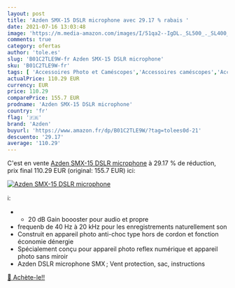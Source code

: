 ```yaml
---
layout: post
title: 'Azden SMX-15 DSLR microphone avec 29.17 % rabais '
date: 2021-07-16 13:03:48
image: 'https://m.media-amazon.com/images/I/51qa2--IgDL._SL500_._SL400_.jpg'
comments: true
category: ofertas
author: 'tole.es'
slug: 'B01C2TLE9W-fr Azden SMX-15 DSLR microphone'
sku: 'B01C2TLE9W-fr'
tags: [ 'Accessoires Photo et Caméscopes','Accessoires caméscopes','Accessoires pour radios','High-Tech','Instruments de musique','Instruments de musique et Sono','Microphones et packs','Microphones externes pour caméscopes','Microphones pour radios','Photo et caméscopes','Radios et accessoires','azden', ]
actualPrice: 110.29 EUR
currency: EUR
price: 110.29
comparePrice: 155.7 EUR
prodname: 'Azden SMX-15 DSLR microphone'
country: 'fr'
flag: '🇫🇷'
brand: 'Azden'
buyurl: 'https://www.amazon.fr/dp/B01C2TLE9W/?tag=tolees0d-21'
descuento: '29.17'
average: '110.29'
---
```


C'est en vente [Azden SMX-15 DSLR microphone](https://www.amazon.fr/dp/B01C2TLE9W/?tag=tolees0d-21)  à  29.17 % de réduction, prix final  110.29 EUR (original: 155.7 EUR) ici:

[![Azden SMX-15 DSLR microphone](https://m.media-amazon.com/images/I/51qa2--IgDL._SL500_._SL400_.jpg)](https://www.amazon.fr/dp/B01C2TLE9W/?tag=tolees0d-21)

ℹ️:

- + 20 dB Gain boooster pour audio et propre
- frequenb de 40 Hz à 20 kHz pour les enregistrements naturellement son
- Construit en appareil photo anti-choc type hors de cordon et fonction économie dénergie
- Spécialement conçu pour appareil photo reflex numérique et appareil photo sans miroir
- Azden DSLR microphone SMX ; Vent protection, sac, instructions

[🛒 Achète-le!!](https://www.amazon.fr/dp/B01C2TLE9W/?tag=tolees0d-21)
